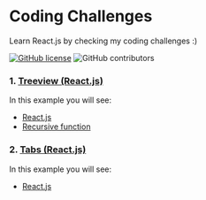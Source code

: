 # Coding Challenges

Learn React.js by checking my coding challenges :)

[![GitHub license](https://img.shields.io/badge/license-MIT-blue.svg)](https://github.com/rogeroliveira84/coding-challenges/blob/master/LICENSE) ![GitHub contributors](https://img.shields.io/github/contributors/rogeroliveira84/coding-challenges.svg?color=orange)

### 1. [Treeview (React.js)](https://github.com/rogeroliveira84/coding-challenges/tree/main/treeview)

In this example you will see:

- [React.js](https://reactjs.org/)
- [Recursive function](https://developer.mozilla.org/en-US/docs/Glossary/Recursion)


### 2. [Tabs (React.js)](https://github.com/rogeroliveira84/coding-challenges/tree/main/tabs)

In this example you will see:

- [React.js](https://reactjs.org/)
